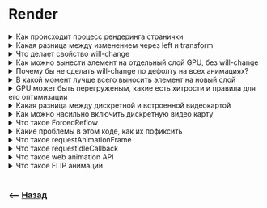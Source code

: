 # Render

<details>
<summary> Как происходит процесс рендеринга странички</summary>

![illustration](https://raw.githubusercontent.com/webster6667/documentation/master/documentation-data/illustrations/dd-up.svg)

🎯 Идет запрос в `dns` для определения доменного имени   
🎯 Получаем `ip`, установка соединения, проходит запрос на сервер        
🎯 Сервер возращает `html` файл  
🎯 Браузер парсит `html` документ, создавая `DOM` и `CSSOM`             
🎯 Если встречаются скрипты без тега `async/deffer`, блокируют создание `DOM`   
🎯 Далее идет сопоставление `DOM` и `CSSOM` для того что бы создать (`дерево рендера` | `renderTree`), которое включает в себя только те теги и стили, которые нужно отрисовать в браузере  
🎯 Далее идет стадия `Layout` || `Reflow`, в которой отрисовываеться геометрия и расположение блоков  
🎯 Далее идет `paint` - процесс раскрашивание пикселей    
🎯 Последним идет `Composite` - вынос отрисованой картинки на видео карту, и любая работа со слоями(Вынос элемента на новый слой, opacity, transform)    

![illustration](https://raw.githubusercontent.com/webster6667/documentation/master/documentation-data/illustrations/dd-down.svg)

</details>

<details>
<summary> Какая разница между изменением через left и transform</summary>

![illustration](https://raw.githubusercontent.com/webster6667/documentation/master/documentation-data/illustrations/dd-up.svg)

🔹 Left  
&emsp;&emsp; 🎯 Работает на `CPU`        
&emsp;&emsp; 🎯 Без сглаживания  
&emsp;&emsp; 🎯 Вызывает `Relayout`    
&emsp;&emsp;&emsp;&emsp; 🥏 Так как изменяет геометрию элемента  
&emsp;&emsp;&emsp;&emsp; 🥏 Пересчитывает позиционирование в зависимости от родительских блоков  
&emsp;&emsp;&emsp;&emsp; 🥏 Перекрашивает элемент на новой позиции              
&emsp;&emsp;&emsp;&emsp; 🥏 Выносит новую картинку на видеокарту

🔹 Transform  
&emsp;&emsp; 🎯 Работает на `GPU`  
&emsp;&emsp; 🎯 Работает с сглаживанием  
&emsp;&emsp; 🎯 Трансформирует слой, не затрагивая соседние   

![illustration](https://raw.githubusercontent.com/webster6667/documentation/master/documentation-data/illustrations/dd-down.svg)

</details>

<details>
<summary>Что делает свойство will-change</summary>

![illustration](https://raw.githubusercontent.com/webster6667/documentation/master/documentation-data/illustrations/dd-up.svg)

Выности элемент на отдельный слой, перед началом анимации

![illustration](https://raw.githubusercontent.com/webster6667/documentation/master/documentation-data/illustrations/dd-down.svg)

</details>

<details>
<summary> Как можно вынести элемент на отдельный слой GPU, без will-change</summary>

![illustration](https://raw.githubusercontent.com/webster6667/documentation/master/documentation-data/illustrations/dd-up.svg)

`translateZ(0)`

![illustration](https://raw.githubusercontent.com/webster6667/documentation/master/documentation-data/illustrations/dd-down.svg)

</details>

<details>
<summary> Почему бы не сделать will-change по дефолту на всех анимациях?</summary>

![illustration](https://raw.githubusercontent.com/webster6667/documentation/master/documentation-data/illustrations/dd-up.svg)

🎯 Все элементы которые сейчас не анимируються, будут вынесенны на отдельные слои.    
🎯 В следствии чего GPU будет перегружен данными, и не сможет так быстро и красиво разрисовывать анимации        
🎯 На GPU нужно выносить только те элементы, с которыми сейчас будет происходить анимация  

![illustration](https://raw.githubusercontent.com/webster6667/documentation/master/documentation-data/illustrations/dd-down.svg)

</details>

<details>
<summary> В какой момент лучше всего выносить элемент на новый слой</summary>

![illustration](https://raw.githubusercontent.com/webster6667/documentation/master/documentation-data/illustrations/dd-up.svg)

При событии hover или focus на блок или его родителя

![illustration](https://raw.githubusercontent.com/webster6667/documentation/master/documentation-data/illustrations/dd-down.svg)

</details>

<details>
<summary> GPU может быть перегруженым, какие есть хитрости и правила для его оптимизации</summary>

![illustration](https://raw.githubusercontent.com/webster6667/documentation/master/documentation-data/illustrations/dd-up.svg)

🎯 Убирать за собой слои с GPU, которые сейчас не анимируються  
🎯 Не анимировать то что не попадает в область видимости экрана      
🎯 Не анимировать загруженную до конца картинку      
&emsp;&emsp; 👆 Так как каждый этап ее дозагрузки, будет вызывать перерисовку, и тормозить анимацию     
 
🎯 Уменьшить фактический вес слоя передаваемого на gpu, например:  
&emsp;&emsp; 🥏 Квадрат 1px, заскелить что бы получить 100px квадрат    
&emsp;&emsp; 🥏 Следить за оптимизацией картинок вынесенных на `gpu`   
&emsp;&emsp; 🥏 Свертсать то что сделанно картинкой   

![illustration](https://raw.githubusercontent.com/webster6667/documentation/master/documentation-data/illustrations/dd-down.svg)

</details>

<details>
<summary> Какая разница между дискретной и встроенной видеокартой</summary>

![illustration](https://raw.githubusercontent.com/webster6667/documentation/master/documentation-data/illustrations/dd-up.svg)

Дискретная карта быстрее, и включаеться по мере необходимости

![illustration](https://raw.githubusercontent.com/webster6667/documentation/master/documentation-data/illustrations/dd-down.svg)

</details>

<details>
<summary> Как можно насильно включить дискретную видео карту</summary>

![illustration](https://raw.githubusercontent.com/webster6667/documentation/master/documentation-data/illustrations/dd-up.svg)

```javascript
try {
    const canvas = document.createElement('canvas').getContext("webgl", { powerPreference:"high-performance" });
    document.body.appendChild(canvas)
} catch(e) {
    
}
```

![illustration](https://raw.githubusercontent.com/webster6667/documentation/master/documentation-data/illustrations/dd-down.svg)

</details>

<details>
<summary> Что такое ForcedReflow</summary>

![illustration](https://raw.githubusercontent.com/webster6667/documentation/master/documentation-data/illustrations/dd-up.svg)

Досрочная рекалькуляция данных  

🎯 Браузер оптимизирует различные изменения геометрии, и может выполнять их не сразу    
🎯 Если запросить данные геометрии блока сразу же после его изменения, то браузер запустит перерисовку этого блока, не дожидаясь оптимального для этого времени          
🎯 Если сделать это в цикле, это повлечет за собой большие проблемы в производитености  

```javascript
div.style.height = div.offsetHeight + 1 // Вызвано изменении геометрии блока, помечаеться браузером как изменить в благоприятное время
div.style.height = div.offsetHeight + 1 // Повторный вызов div.offsetHeight заставит браузер сделать reflow для div, не дожидаясь благоприятного времени, это и есть ForcedReflow     
```

![illustration](https://raw.githubusercontent.com/webster6667/documentation/master/documentation-data/illustrations/dd-down.svg)

</details>

<details>
<summary> Какие проблемы в этом коде, как их пофиксить</summary>

![illustration](https://raw.githubusercontent.com/webster6667/documentation/master/documentation-data/illustrations/dd-up.svg)

[![Edit custom-bind](https://codesandbox.io/static/img/play-codesandbox.svg)](https://codesandbox.io/s/forced-reflow-t58w3z)

<details>
<summary> css</summary>

----

````css
body {
    overflow: hidden;
}

.circle {
    position: absolute;

    display: flex;
    align-items: center;
    justify-content: center;
    color: white;
    font-size: 18px;
    font-weight: bold;

    width: 1px;
    height: 1px;
    background: green;
    border-radius: 50%;
    transform: translateX(-50%) translateY(-50%);
    will-change: "width, height";
    text-align: center;
}
````

----

</details>

<details>
<summary> js</summary>

----

```javascript
const body = document.querySelector("body");
let circleCount = 1;

// Создать круг в рандомном месте
function createCircleOnRandomPosition(x, y) {
    const newCircle = document.createElement("div");
    newCircle.classList.add("circle");
    newCircle.style.left = `${x}px`;
    newCircle.style.top = `${y}px`;
    newCircle.innerText = circleCount;
    body.appendChild(newCircle);
    circleCount++;
}

// Расширяет все круги на страничке
function resizeBlocks() {
    const circleList = Array.from(document.querySelectorAll(".circle"));

    circleList.forEach((circle) => {
        const newSize = circle.offsetWidth + 1 + Math.random() * 6;
        const isBlockLarge = newSize > 400;
        circle.style.width = `${newSize}px`;
        circle.style.height = `${newSize}px`;
        circle.style.opacity = (400 - newSize) / 400;

        if (isBlockLarge) {
            circle.remove();
        }
    });
}

// Цикл расширяющий все круги
function loop() {
    window.requestAnimationFrame(() => {
        resizeBlocks();
        loop();
    });
}
loop();

// Рандомно добавляем круги на страничку
setInterval(() => {
    createCircleOnRandomPosition(
        Math.floor(Math.random() * 600),
        Math.floor(Math.random() * 400)
    );
    createCircleOnRandomPosition(
        Math.floor(Math.random() * 600),
        Math.floor(Math.random() * 400)
    );
}, 300);
```

----

</details>

Ставим низко производиельное устройство  
Для мака `m1`, меняем `intervalTimeout` на `0` 

--- 

🔹 Проблема  
&emsp;&emsp; 🎯 Цикл с `circleList` реализует `forcedReflow`      
&emsp;&emsp; 🎯 В каждой итерации мы изменяем `width/height`, которые влияют на соседние элементы   
&emsp;&emsp; 🎯 Так же в каждой итерации, мы запрашиваем геометрические данные, что и вызывает `frocedReflow`        
&emsp;&emsp; 🎯 Если в первой итерации все нормально, получили текущую ширину и отправили запрос на ее изменения      
&emsp;&emsp; 🎯 То во второй итерации при запросе геометрических данных круга, будет вызвана досрочная рекалькуляция стилей круга из первой итерации, не дожидаясь благоприятного времени      
&emsp;&emsp; 🎯 Это происходит из за того, что изменения `width/height` воздействуют на окружающие элементы        
&emsp;&emsp; 🎯 И прежде чем запросить данные для круга из второй итерации, нужно срочно применить изменения к первому  
&emsp;&emsp; 🎯 Что бы взять учет его воздействия на круг из второй итерации      

🔹 Решение    
&emsp;&emsp; 👆 Для решения этой проблемы достаточно следовать правилу, сначала считай, потом рисуй  

```javascript
//Считай размеры  
const newSizes = circleList.map((circle) => 
    (circle.offsetWidth + 1 + Math.random() * 6)
)

//Рисуй, без запроса данных геометрии в каждой итерации  
circleList.forEach((circle, index) => {
    const newSize = newSizes[index];
    const isBlockLarge = newSize > 400;
    circle.style.width = `${newSize}px`;
    circle.style.height = `${newSize}px`;
    circle.style.opacity = (400 - newSize) / 400;

    if (isBlockLarge) {
        circle.remove();
    }
});
```

![illustration](https://raw.githubusercontent.com/webster6667/documentation/master/documentation-data/illustrations/dd-down.svg)

</details>

<details>
<summary> Что такое requestAnimationFrame</summary>

![illustration](https://raw.githubusercontent.com/webster6667/documentation/master/documentation-data/illustrations/dd-up.svg)

Колбек, который срабатывает перед отрисовкой следующего кадра, что обеспечивает более плавную анимацию

<details>
<summary> 🔹 Анимация сработающая за нужное время </summary>

----

```javascript
function animate(props) {
    const { 
        startTime = Date.now(), 
        duration, 
        onProgress, 
        onComplete 
    } = props;

    const currentTime = Date.now();
    const elapsedTime = Math.min(currentTime - startTime, duration);

    const progress = elapsedTime / duration;
    onProgress(progress);

    if (elapsedTime < duration) {
        requestAnimationFrame(() => animate(props));
    } else {
        onComplete();
    }
}

//transform animation
animate({
    startTime: Date.now(),
    duration: 1000,
    onProgress: (progress) => {

        const startPosition = 0;
        const endPosition = 100;
        const newPosition =
            startPosition + progress * (endPosition - startPosition);
        block.style.left = newPosition + "%";
    },
    onComplete: () => {
        console.log("Animation complete");
    }
});
```

----

</details>

<details>
<summary> 🔹 Анимация сработающая с указанным шагом  </summary>

----

```javascript
let currentPosition = 0;
let maxPosition = 100;

function move() {
  window.requestAnimationFrame(() => {
    const block = document.querySelector(".line");
    currentPosition = currentPosition + 5;
    const newPosition = currentPosition;
    block.style.transform = `translateX(${newPosition}%)`;

    if (newPosition < maxPosition) {
      move();
    }
  });
}

move();
```

----

</details>
     


![illustration](https://raw.githubusercontent.com/webster6667/documentation/master/documentation-data/illustrations/dd-down.svg)

</details>

<details>
<summary> Что такое requestIdleCallback</summary>

![illustration](https://raw.githubusercontent.com/webster6667/documentation/master/documentation-data/illustrations/dd-up.svg)

Колбек срабатывающий период простоя браузера, создан для выполнение низкоприотритетных операций

![illustration](https://raw.githubusercontent.com/webster6667/documentation/master/documentation-data/illustrations/dd-down.svg)

</details>

<details>
<summary> Что такое web animation API</summary>

![illustration](https://raw.githubusercontent.com/webster6667/documentation/master/documentation-data/illustrations/dd-up.svg)

API позволяющее работать с `keyframes` анимациями используя `js`  

То что траньше писалось на `css` и тоглилось классами на js 

<details>
<summary> CSS example</summary>

----

```css
#alice {
  animation: aliceTumbling infinite 3s linear;
}

@keyframes aliceTumbling {
  0% {
    color: #000;
    transform: rotate(0) translate3D(-50%, -50%, 0);
  }
  30% {
    color: #431236;
  }
  100% {
    color: #000;
    transform: rotate(360deg) translate3D(-50%, -50%, 0);
  }
}
```

----

</details>

Сейчас можно написать на `js`, и управлять состояниями `play/paused` 

<details>
<summary> JS example</summary>

----

```javascript
document.getElementById("alice").animate(
  [
    { transform: "rotate(0) translate3D(-50%, -50%, 0)", color: "#000" },
    { color: "#431236", offset: 0.3 },
    { transform: "rotate(360deg) translate3D(-50%, -50%, 0)", color: "#000" },
  ],
  3000,
);
```

----

</details>

![illustration](https://raw.githubusercontent.com/webster6667/documentation/master/documentation-data/illustrations/dd-down.svg)

</details>

<details>
<summary> Что такое FLIP анимации</summary>

![illustration](https://raw.githubusercontent.com/webster6667/documentation/master/documentation-data/illustrations/dd-up.svg)

🔹 First   
&emsp;&emsp; 👆 Ставим элемент в первую стадию анимации, и записываем размеры, стили и координаты    

🔹 Last  
&emsp;&emsp; 👆 Без анимирования переводим элемент в последнюю стадию анимации, и записываем размеры, стили и координаты      

🔹 Invert  
&emsp;&emsp; 👆 Когда элемент находиться в конечной стадии, и нам известные координаты и стили первого кадра, мы можем перевести элемент в первую стадию используя `css frandly` стили     

🔹 Play    
&emsp;&emsp; 👆 Для запуска анимации, достаточно будет добавить `transition` стили, и обнулить добавленные `css frandly` стили  

![illustration](https://raw.githubusercontent.com/webster6667/documentation/master/documentation-data/illustrations/dd-down.svg)

</details>

<br>

### ⟵ **<a href="../../readme.md">Назад</a>**